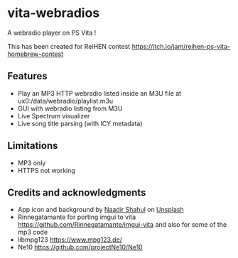 # vita-webradios

A webradio player on PS Vita !

This has been created for ReiHEN contest
https://itch.io/jam/reihen-ps-vita-homebrew-contest

## Features

- Play an MP3 HTTP webradio listed inside an M3U file at ux0:/data/webradio/playlist.m3u
- GUI with webradio listing from M3U
- Live Spectrum visualizer
- Live song title parsing (with ICY metadata)

## Limitations

- MP3 only
- HTTPS not working

## Credits and acknowledgments

- App icon and background by <a href="https://unsplash.com/fr/@naadirshah?utm_content=creditCopyText&utm_medium=referral&utm_source=unsplash">Naadir Shahul</a> on <a href="https://unsplash.com/fr/photos/radio-beige-et-noire-GpyLtafx7F0?utm_content=creditCopyText&utm_medium=referral&utm_source=unsplash">Unsplash</a>
- Rinnegatamante for porting imgui to vita https://github.com/Rinnegatamante/imgui-vita and also for some of the mp3 code
- libmpg123 https://www.mpg123.de/
- Ne10 https://github.com/projectNe10/Ne10
